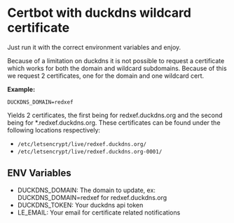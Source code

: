 # Certbot with duckdns wildcard certificate

Just run it with the correct environment variables and enjoy.

Because of a limitation on duckdns it is not possible to
request a certificate which works for both the domain and
wildcard subdomains. Because of this we request 2 certificates,
one for the domain and one wildcard cert.

**Example:**

`DUCKDNS_DOMAIN=redxef`

Yields 2 certificates, the first being for redxef.duckdns.org and the
second being for *.redxef.duckdns.org. These certificates can be found
under the following locations respectively:

- `/etc/letsencrypt/live/redxef.duckdns.org/`
- `/etc/letsencrypt/live/redxef.duckdns.org-0001/`

## ENV Variables

- DUCKDNS_DOMAIN: The domain to update, ex: DUCKDNS_DOMAIN=redxef for redxef.duckdns.org
- DUCKDNS_TOKEN: Your duckdns api token
- LE_EMAIL: Your email for certificate related notifications
